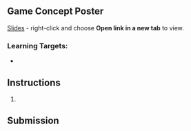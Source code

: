 [//]: # (<p><iframe src="https://douglasurner.github.io/GDP1/units/0/assignments/U0.3-game-concept-poster/" width="100%" height="666px"></iframe></p>)

## Game Concept Poster



[Slides]() - right-click and choose **Open link in a new tab** to view.

### Learning Targets:

* 

## Instructions

1. 

## Submission
